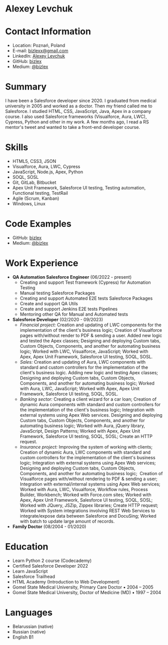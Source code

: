 # Alexey Levchuk
# Contact Information
- Location: Poznań, Poland
- E-mail: bizlexx@gmail.com
- LinkedIn: [Alexey Levchuk](https://www.linkedin.com/in/alexey-levchuk/)
- GitHub: [bizlex](https://github.com/bizlex)
- Medium: [@bizlex](https://medium.com/@bizlex)
# Summary
I have been a Salesforce developer since 2020. I graduated from medical university in 2005 and worked as a doctor. Then my friend called me to Salesforce. I studied HTML, CSS, JavaScript, Java, Apex in a company course. I also used Salesforce frameworks (Visualforce, Aura, LWC), Cypress, Python and other in my work. A few months ago, I read a RS mentor's tweet and wanted to take a front-end developer course.
# Skills
- HTML5, CSS3, JSON
- Visualforce, Aura, LWC, Cypress
- JavaScript, Node.js, Apex, Python
- SOQL, SOSL
- Git, GitLab, Bitbucket
- Apex Unit Framework, Salesforce UI testing, Testing automation, Functional testing, TestRail
- Agile (Scrum, Kanban)
- Windows, Linux
# Code Examples
- GitHub: [bizlex](https://github.com/bizlex)
- Medium: [@bizlex](https://medium.com/@bizlex)
# Work Experience
- **QA Automation Salesforce Engineer** (06/2022 - present)
	- Creating and support Test framework (Cypress) for Automation Testing
	- Manual testing Salesforce Packages
	- Creating and support Automated E2E tests Salesforce Packages
	- Create and support QA Utils
	- Create and support Jenkins E2E tests Pipelines
	- Mentoring other QA for Manual and Automated tests
- **Salesforce Developer** (02/2020 - 09/2023)
	- *Financial project:*
			Creation and updating of LWC components for the implementation of the client's business logic;
			Creation of Visualforce pages with/without render to PDF & sending a user. Added new logic and tested the Apex classes;
			Designing and deploying Custom tabs, Custom Objects, Components, and another for automating business logic;
			Worked with LWC, Visualforce, JavaScript;
			Worked with Apex, Apex Unit Framework, Salesforce UI testing, SOQL, SOSL.
	- *Sales:*
			Creation and updating of Aura, LWC components with standard and custom controllers for the implementation of the client's business logic. Adding new logic and testing Apex classes;
			Designing and deploying Custom tabs, Custom Objects, Components, and another for automating business logic;
			Worked with Aura, LWC, JavaScript;
			Worked with Apex, Apex Unit Framework, Salesforce UI testing, SOQL, SOSL.
	- *Banking sector:*
			Creating a client wizard for a car loan; 
			Creation of dynamic Aura components with standard and custom controllers for the implementation of the client's business logic; 
			Integration with external systems using Apex Web services. Designing and deploying Custom tabs, Custom Objects, Components, and another for automating business logic;
			Worked with Aura, jQuery library, JavaScript, Design Patterns;
			Worked with Apex, Apex Unit Framework, Salesforce UI testing, SOQL, SOSL;
			Create an HTTP request.
	- *Insurance project:*
			Improving the system of working with clients; 
			Creation of dynamic Aura, LWC components with standard and custom controllers for the implementation of the client's business logic; 
			Integration with external systems using Apex Web services;
			Designing and deploying Custom tabs, Custom Objects, Components, and another for automating business logic;  
			Creation of Visualforce pages with/without rendering to PDF & sending a user;
			Integration with external/internal systems using Apex Web services;
			Worked with Aura, LWC, Visualforce, Workflow rules, Process Builder, Workbench;
			Worked with Force.com sites;
			Worked with Apex, Apex Unit Framework, Salesforce UI testing, SOQL, SOSL;
			Worked with JQuery, JSZip, Zippex libraries;
			Create HTTP request;
			Worked with System integrations involving REST Web Services to integrate/expose data between Salesforce and DocuSing;
			Worked with batch to update large amount of records.
- **Family Doctor** (08/2004 - 01/2020)
# Education
- Learn Python 2 course (Codecademy)
- Certified Salesforce Developer 2022
- Learn JavaScript
- Salesforce Trailhead
- HTML Academy (Introduction to Web Development)
- Gomel State Medical University, Primary Care Doctor ▪ 2004 – 2005
- Gomel State Medical University, Doctor of Medicine (MD) ▪ 1997 – 2004
# Languages
- Belarussian (native)
- Russian (native)
- English B1